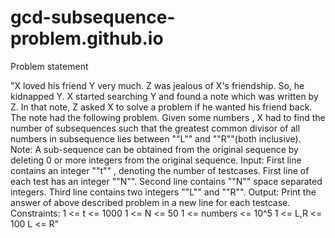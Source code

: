 # gcd-subsequence-problem.github.io

Problem statement

"X loved his friend Y very much. Z was jealous of X's friendship. So, he kidnapped Y. X started searching Y and found a note 
which was written by Z. In that note, Z asked X to solve a problem if he wanted his friend back. The note had the following 
problem. Given some numbers , X had to find the number of subsequences such that the greatest common divisor of all 
numbers in subsequence lies between ""L"" and ""R""(both inclusive). Note: A sub-sequence can be obtained from the 
original sequence by deleting 0 or more integers from the original sequence.
Input:
First line contains an integer ""t"" , denoting the number of testcases. First line of each test has an integer ""N"". Second line 
contains ""N"" space separated integers. Third line contains two integers ""L"" and ""R"".
Output:
Print the answer of above described problem in a new line for each testcase.
Constraints:
1 <= t <= 1000
1 <= N <= 50
1 <= numbers <= 10^5
1 <= L,R <= 100
L <= R"
